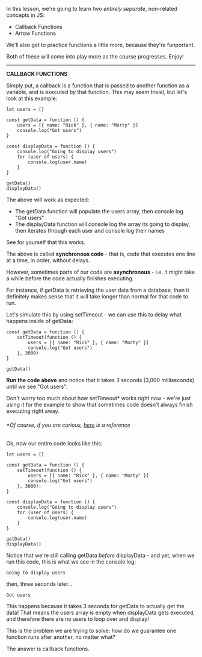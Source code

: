 
In this lesson, we're going to learn two _entirely separate_, non-related concepts in JS:

-   Callback Functions
-   Arrow Functions

  

We'll also get to practice functions a little more, because they're funportant.

  

Both of these will come into play more as the course progresses. Enjoy!

  

----------

  

  

**CALLBACK FUNCTIONS**

  

Simply put, a callback is a function that is passed to another function as a variable, and is executed _by_ that function. This may seem trivial, but let's look at this example:

  
```
let users = []

const getData = function () {
    users = [{ name: "Rick" }, { name: "Morty" }]
    console.log("Got users")
}

const displayData = function () {
    console.log("Going to display users")
    for (user of users) {
        console.log(user.name)
    }
}

getData()
displayData()
```

  

The above will work as expected:

-   The getData function will populate the users array, then console log "Got users"
-   The displayData function will console log the array its going to display, then iterates through each user and console log their names

  

See for yourself that this works.

  

The above is called **synchronous code** - that is, code that executes one line at a time, in order, without delays.

  

However, sometimes parts of our code are **asynchronous** - i.e. it might take a while before the code actually finishes executing.

For instance, if getData is retrieving the user data from a database, then it definitely makes sense that it will take longer than normal for that code to run.

  

Let's simulate this by using setTimeout - we can use this to delay what happens inside of getData:

  
```
const getData = function () {
    setTimeout(function () {
        users = [{ name: "Rick" }, { name: "Morty" }]
        console.log("Got users")
    }, 3000)
}

getData()
```

  

**Run the code above** and notice that it takes 3 seconds (3,000 milliseconds) until we see "Got users".

  

Don't worry too much about how setTimeout* works right now - we're just using it for the example to show that sometimes code doesn't always finish executing right away.

###### *Of course, if you are curious, [here](https://www.bitdegree.org/learn/javascript-settimeout/) is a reference

  

Ok, now our entire code looks like this:

  
```
let users = []

const getData = function () {
    setTimeout(function () {
        users = [{ name: "Rick" }, { name: "Morty" }]
        console.log("Got users")
    }, 3000);
}

const displayData = function () {
    console.log("Going to display users")
    for (user of users) {
        console.log(user.name)
    }
}

getData()
displayData()
```
  

Notice that we're still calling getData _before_ displayData - and yet, when we run this code, this is what we see in the console log:

  
```
Going to display users 
```
  

then, three seconds later...

  
```
Got users
```
  

This happens because it takes 3 seconds for getData to actually get the data! That means the users array is empty when displayData gets executed, and therefore there are no users to loop over and display!

  

  

This is the problem we are trying to solve: how do we guarantee one function runs after another, no matter what?

  

The answer is callback functions.